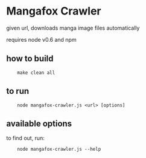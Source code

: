 # Mangafox Crawler

given url, downloads manga image files automatically

requires node v0.6 and npm

## how to build

		make clean all

## to run

		node mangafox-crawler.js <url> [options]

## available options

to find out, run:

		node mangafox-crawler.js --help
